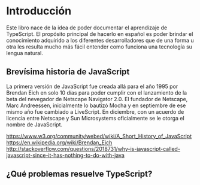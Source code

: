 # Introducción
Este libro nace de la idea de poder documentar el aprendizaje de TypeScript. El propósito principal de hacerlo en español es poder brindar el conocimiento adquirido a los diferentes desarrolladores que de una forma u otra les resulta mucho más fácil entender como funciona una tecnología su lengua natural. 

## Brevísima historia de JavaScript
La primera versión de JavaScript fue creada allá para el año 1995 por Brendan Eich en solo 10 días para poder cumplir con el lanzamiento de la beta del nevegador de Netscape Navigator 2.0. El fundador de Netscape, Marc Andreessen, inicialmente lo bautizó Mocha y en septiembre de ese mismo año fue cambiado a LiveScript. En diciembre, con un acuerdo de licencia entre Netscape y Sun Microsystems oficialmente se le otorga el nombre de JavaScript.

https://www.w3.org/community/webed/wiki/A_Short_History_of_JavaScript
https://en.wikipedia.org/wiki/Brendan_Eich
http://stackoverflow.com/questions/2018731/why-is-javascript-called-javascript-since-it-has-nothing-to-do-with-java

## ¿Qué problemas resuelve TypeScript?